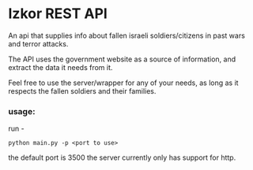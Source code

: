 # Izkor REST API

An api that supplies info about fallen israeli soldiers/citizens in past wars and terror attacks.

The API uses the government website as a source of information, and extract the data it needs from it.

Feel free to use the server/wrapper for any of your needs, as long as it respects the fallen soldiers and their families.

### usage:
run -

    python main.py -p <port to use>

the default port is 3500
the server currently only has support for http.
